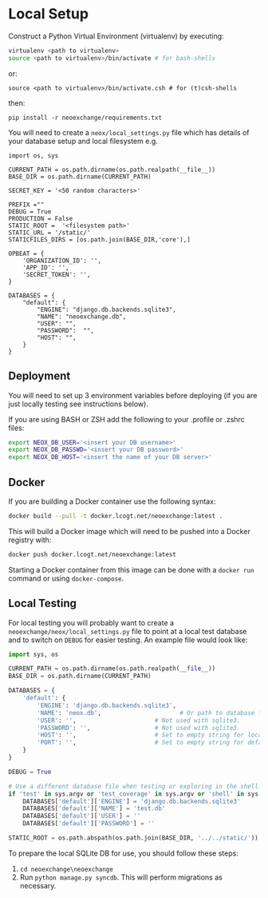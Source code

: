 # Local Setup

Construct a Python Virtual Environment (virtualenv) by executing:  
```bash
virtualenv <path to virtualenv>
source <path to virtualenv>/bin/activate # for bash-shells
```

or:  

`source <path to virtualenv>/bin/activate.csh # for (t)csh-shells`  

then:

`pip install -r neoexchange/requirements.txt`

You will need to create a `neox/local_settings.py` file which has details of your database setup and local filesystem e.g.

```
import os, sys

CURRENT_PATH = os.path.dirname(os.path.realpath(__file__))
BASE_DIR = os.path.dirname(CURRENT_PATH)

SECRET_KEY = '<50 random characters>'

PREFIX =""
DEBUG = True
PRODUCTION = False
STATIC_ROOT =  '<filesystem path>'
STATIC_URL = '/static/'
STATICFILES_DIRS = [os.path.join(BASE_DIR,'core'),]

OPBEAT = {
    'ORGANIZATION_ID': '',
    'APP_ID': '',
    'SECRET_TOKEN': '',
}

DATABASES = {
    "default": {
        "ENGINE": "django.db.backends.sqlite3",
        "NAME": "neoexchange.db",
        "USER": "",
        "PASSWORD":  "",
        "HOST": "",
    }
}
```

Deployment
----------

You will need to set up 3 environment variables before deploying (if you are just locally testing see instructions below).

If you are using BASH or ZSH add the following to your .profile or .zshrc files:
```bash
export NEOX_DB_USER='<insert your DB username>'
export NEOX_DB_PASSWD='<insert your DB password>'
export NEOX_DB_HOST='<insert the name of your DB server>'
```

Docker
------
If you are building a Docker container use the following syntax:
```bash
docker build --pull -t docker.lcogt.net/neoexchange:latest .
```
This will build a Docker image which will need to be pushed into a Docker registry with:
```bash
docker push docker.lcogt.net/neoexchange:latest
```
Starting a Docker container from this image can be done with a `docker run` command or using `docker-compose`.


Local Testing
-------------

For local testing you will probably want to create a
`neoexchange/neox/local_settings.py` file to point at a local test database and
to switch on `DEBUG` for easier testing. An example file would look like:
```python
import sys, os

CURRENT_PATH = os.path.dirname(os.path.realpath(__file__))
BASE_DIR = os.path.dirname(CURRENT_PATH)

DATABASES = {
    'default': {
        'ENGINE': 'django.db.backends.sqlite3',
        'NAME': 'neox.db',                      # Or path to database file if using sqlite3.
        'USER': '',                      # Not used with sqlite3.
        'PASSWORD': '',                  # Not used with sqlite3.
        'HOST': '',                      # Set to empty string for localhost. Not used with sqlite3.
        'PORT': '',                      # Set to empty string for default. Not used with sqlite3.
    }
}

DEBUG = True

# Use a different database file when testing or exploring in the shell.
if 'test' in sys.argv or 'test_coverage' in sys.argv or 'shell' in sys.argv:
    DATABASES['default']['ENGINE'] = 'django.db.backends.sqlite3'
    DATABASES['default']['NAME'] = 'test.db'
    DATABASES['default']['USER'] = ''
    DATABASES['default']['PASSWORD'] = ''

STATIC_ROOT = os.path.abspath(os.path.join(BASE_DIR, '../../static/'))
```

To prepare the local SQLite DB for use, you should follow these steps:

1. `cd neoexchange\neoexchange`
2. Run `python manage.py syncdb`. This will perform migrations as necessary.
